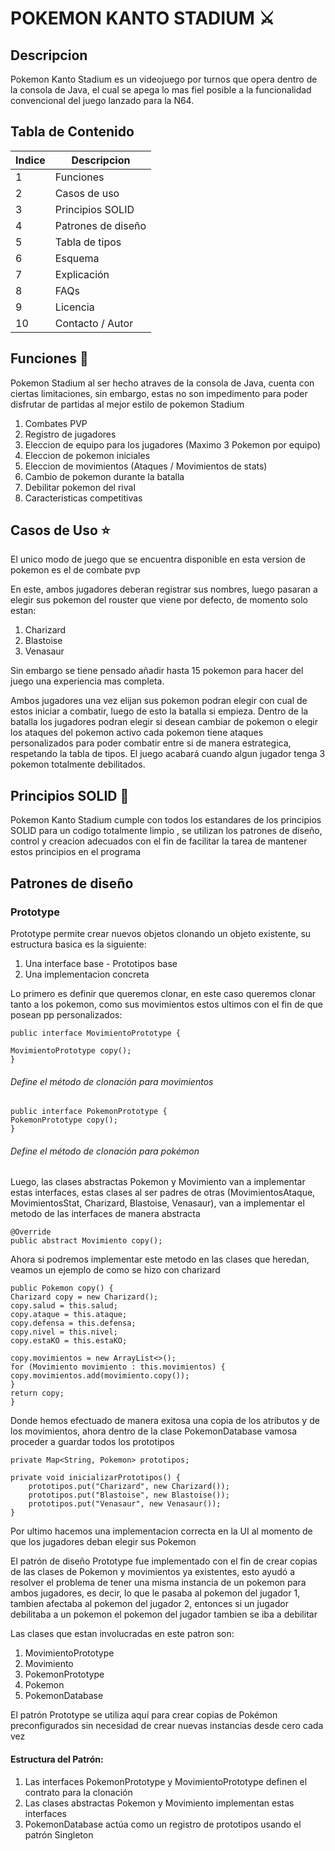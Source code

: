 # POKEMON KANTO STADIUM ⚔️

## Descripcion

Pokemon Kanto Stadium es un videojuego por turnos que opera dentro de la consola de Java, el cual se apega lo mas fiel posible a la funcionalidad convencional del juego lanzado para la N64.

## Tabla de Contenido 

| Indice | Descripcion        |
|--------|--------------------|
| 1      | Funciones          |
| 2      | Casos de uso       |
| 3      | Principios SOLID   |
| 4      | Patrones de diseño |
| 5      | Tabla de tipos     |
| 6      | Esquema            |
| 7      | Explicación        |
| 8      | FAQs               |
| 9      | Licencia           |
| 10     | Contacto / Autor   |

## Funciones 📱

Pokemon Stadium al ser hecho atraves de la consola de Java, cuenta con ciertas limitaciones, sin embargo, estas no son impedimento para poder disfrutar de partidas al mejor estilo de pokemon Stadium

1. Combates PVP
2. Registro de jugadores
3. Eleccion de equipo para los jugadores (Maximo 3 Pokemon por equipo)
4. Eleccion de pokemon iniciales
5. Eleccion de movimientos (Ataques / Movimientos de stats)
6. Cambio de pokemon durante la batalla
7. Debilitar pokemon del rival
8. Caracteristicas competitivas

## Casos de Uso ⭐

El unico modo de juego que se encuentra disponible en esta version de pokemon es el de combate pvp

En este, ambos jugadores deberan registrar sus nombres, luego pasaran a elegir sus pokemon del rouster que viene por defecto, de momento solo estan:
1. Charizard
2. Blastoise
3. Venasaur

Sin embargo se tiene pensado añadir hasta 15 pokemon para hacer del juego una experiencia mas completa.

Ambos jugadores una vez elijan sus pokemon podran elegir con cual de estos iniciar a combatir, luego de esto la batalla si empieza. Dentro de la batalla los jugadores podran elegir si desean cambiar de pokemon o elegir los ataques del pokemon activo
cada pokemon tiene ataques personalizados para poder combatir entre si de manera estrategica, respetando la tabla de tipos.
El juego acabará cuando algun jugador tenga 3 pokemon totalmente debilitados.

## Principios SOLID 📐

Pokemon Kanto Stadium cumple con todos los estandares de los principios SOLID para un codigo totalmente limpio
, se utilizan los patrones de diseño, control y creacion adecuados con el fin de facilitar la tarea de mantener estos principios
en el programa

## Patrones de diseño

### Prototype
Prototype permite crear nuevos objetos clonando un objeto existente, su estructura basica es la siguiente:
1. Una interface base - Prototipos base
2. Una implementacion concreta

Lo primero es definir que queremos clonar, en este caso queremos clonar tanto a los pokemon, como sus movimientos
estos ultimos con el fin de que posean pp personalizados:


    public interface MovimientoPrototype {
    
    MovimientoPrototype copy();
    }
###### Define el método de clonación para movimientos

    public interface PokemonPrototype {
    PokemonPrototype copy();
    }
###### Define el método de clonación para pokémon

Luego, las clases abstractas Pokemon y  Movimiento van a implementar estas interfaces, estas clases al ser padres de otras
(MovimientosAtaque, MovimientosStat, Charizard, Blastoise, Venasaur), van a implementar el metodo de las interfaces de manera abstracta

    @Override
    public abstract Movimiento copy();

Ahora si podremos implementar este metodo en las clases que heredan, veamos un ejemplo de como se hizo con charizard

    public Pokemon copy() {
    Charizard copy = new Charizard();
    copy.salud = this.salud;
    copy.ataque = this.ataque;
    copy.defensa = this.defensa;
    copy.nivel = this.nivel;
    copy.estaKO = this.estaKO;

    copy.movimientos = new ArrayList<>();
    for (Movimiento movimiento : this.movimientos) {
    copy.movimientos.add(movimiento.copy());
    }
    return copy;
    }

Donde hemos efectuado de manera exitosa una copia de los atributos y de los movimientos, ahora dentro de la clase PokemonDatabase vamosa proceder a
guardar todos los prototipos

    private Map<String, Pokemon> prototipos;

    private void inicializarPrototipos() {
        prototipos.put("Charizard", new Charizard());
        prototipos.put("Blastoise", new Blastoise());
        prototipos.put("Venasaur", new Venasaur());
    }

Por ultimo hacemos una implementacion correcta en la UI al momento de que los jugadores deban elegir sus Pokemon

El patrón de diseño Prototype fue implementado con el fin de crear copias de las clases de Pokemon y movimientos
ya existentes, esto ayudó a resolver el problema de tener una misma instancia de un pokemon para ambos jugadores, es decir, lo que le pasaba
al pokemon del jugador 1, tambien afectaba al pokemon del jugador 2, entonces si un jugador debilitaba a un pokemon el pokemon del jugador tambien se iba a debilitar

Las clases que estan involucradas en este patron son:
1. MovimientoPrototype
2. Movimiento
3. PokemonPrototype
4. Pokemon
5. PokemonDatabase

El patrón Prototype se utiliza aquí para crear copias de Pokémon preconfigurados sin necesidad de crear nuevas instancias desde cero cada vez

#### Estructura del Patrón:

1. Las interfaces PokemonPrototype y MovimientoPrototype definen el contrato para la clonación
2. Las clases abstractas Pokemon y Movimiento implementan estas interfaces
3. PokemonDatabase actúa como un registro de prototipos usando el patrón Singleton
